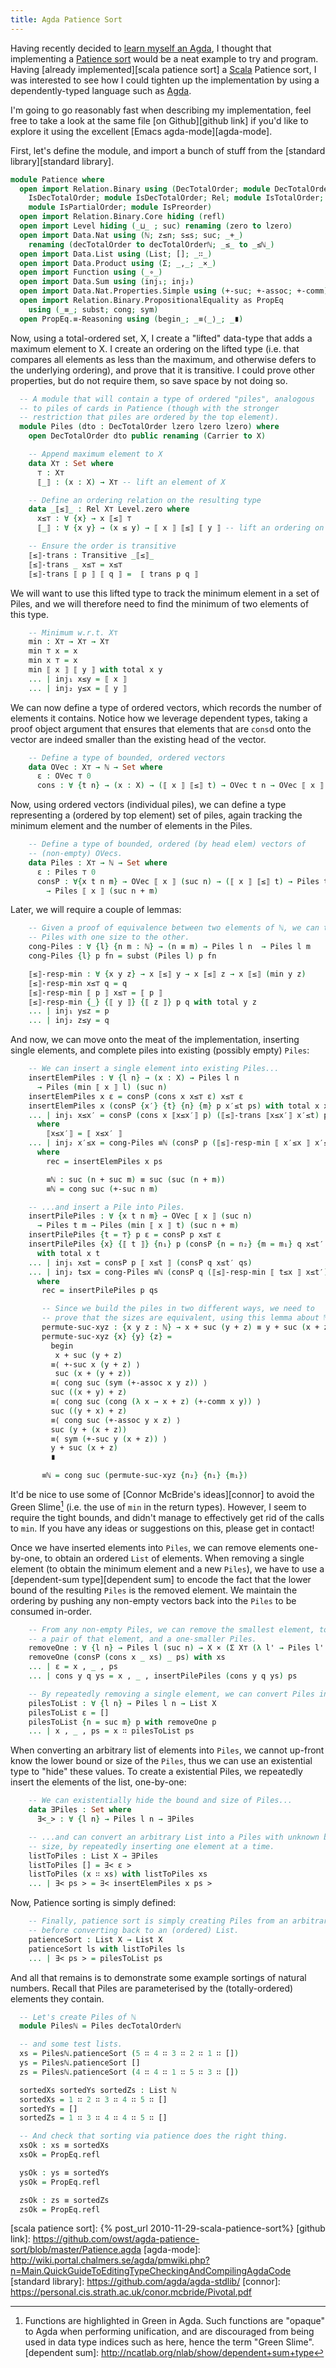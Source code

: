 ```yaml
---
title: Agda Patience Sort
---
```


Having recently decided to [learn myself an Agda][learn you an agda], I thought
that implementing a [Patience sort][patience sort] would be a neat example to
try and program.  Having [already implemented][scala patience sort] a
[Scala][scala] Patience sort, I was interested to see how I could tighten up
the implementation by using a dependently-typed language such as [Agda][agda].

I'm going to go reasonably fast when describing my implementation, feel free to
take a look at the same file [on Github][github link] if you'd like to explore
it using the excellent [Emacs agda-mode][agda-mode].

First, let's define the module, and import a bunch of stuff from the 
[standard library][standard library].

```agda
module Patience where
  open import Relation.Binary using (DecTotalOrder; module DecTotalOrder;
    IsDecTotalOrder; module IsDecTotalOrder; Rel; module IsTotalOrder;
    module IsPartialOrder; module IsPreorder)
  open import Relation.Binary.Core hiding (refl)
  open import Level hiding (_⊔_ ; suc) renaming (zero to lzero)
  open import Data.Nat using (ℕ; z≤n; s≤s; suc; _+_)
    renaming (decTotalOrder to decTotalOrderℕ; _≤_ to _≤ℕ_)
  open import Data.List using (List; []; _∷_)
  open import Data.Product using (Σ; _,_; _×_)
  open import Function using (_∘_)
  open import Data.Sum using (inj₁; inj₂)
  open import Data.Nat.Properties.Simple using (+-suc; +-assoc; +-comm)
  open import Relation.Binary.PropositionalEquality as PropEq
    using (_≡_; subst; cong; sym)
  open PropEq.≡-Reasoning using (begin_; _≡⟨_⟩_; _∎)
```

Now, using a total-ordered set, X, I create a "lifted" data-type that adds a
maximum element to X. I create an ordering on the lifted type (i.e. that
compares all elements as less than the maximum, and otherwise defers to the
underlying ordering), and prove that it is transitive. I could prove other
properties, but do not require them, so save space by not doing so.

```agda
  -- A module that will contain a type of ordered "piles", analogous
  -- to piles of cards in Patience (though with the stronger
  -- restriction that piles are ordered by the top element).
  module Piles (dto : DecTotalOrder lzero lzero lzero) where
    open DecTotalOrder dto public renaming (Carrier to X)

    -- Append maximum element to X
    data X⊤ : Set where
      ⊤ : X⊤
      ⟦_⟧ : (x : X) → X⊤ -- lift an element of X

    -- Define an ordering relation on the resulting type
    data _⟦≤⟧_ : Rel X⊤ Level.zero where
      x≤⊤ : ∀ {x} → x ⟦≤⟧ ⊤
      ⟦_⟧ : ∀ {x y} → (x ≤ y) → ⟦ x ⟧ ⟦≤⟧ ⟦ y ⟧ -- lift an ordering on X

    -- Ensure the order is transitive
    ⟦≤⟧-trans : Transitive _⟦≤⟧_
    ⟦≤⟧-trans _ x≤⊤ = x≤⊤
    ⟦≤⟧-trans ⟦ p ⟧ ⟦ q ⟧ =  ⟦ trans p q ⟧
```

We will want to use this lifted type to track the minimum element in a set of
Piles, and we will therefore need to find the minimum of two elements of this
type.

```agda
    -- Minimum w.r.t. X⊤
    min : X⊤ → X⊤ → X⊤
    min ⊤ x = x
    min x ⊤ = x
    min ⟦ x ⟧ ⟦ y ⟧ with total x y
    ... | inj₁ x≤y = ⟦ x ⟧
    ... | inj₂ y≤x = ⟦ y ⟧
```

We can now define a type of ordered vectors, which records the number of
elements it contains. Notice how we leverage dependent types, taking a proof
object argument that ensures that elements that are `cons`d onto the vector are
indeed smaller than the existing head of the vector.

```agda
    -- Define a type of bounded, ordered vectors
    data OVec : X⊤ → ℕ → Set where
      ε : OVec ⊤ 0
      cons : ∀ {t n} → (x : X) → (⟦ x ⟧ ⟦≤⟧ t) → OVec t n → OVec ⟦ x ⟧ (suc n)
```

Now, using ordered vectors (individual piles), we can define a type representing
a (ordered by top element) set of piles, again tracking the minimum element and
the number of elements in the Piles.

```agda
    -- Define a type of bounded, ordered (by head elem) vectors of
    -- (non-empty) OVecs.
    data Piles : X⊤ → ℕ → Set where
      ε : Piles ⊤ 0
      consP : ∀{x t n m} → OVec ⟦ x ⟧ (suc n) → (⟦ x ⟧ ⟦≤⟧ t) → Piles t m
        → Piles ⟦ x ⟧ (suc n + m)
```

Later, we will require a couple of lemmas:

```agda
    -- Given a proof of equivalence between two elements of ℕ, we can transform
    -- Piles with one size to the other.
    cong-Piles : ∀ {l} {n m : ℕ} → (n ≡ m) → Piles l n  → Piles l m
    cong-Piles {l} p fn = subst (Piles l) p fn

    ⟦≤⟧-resp-min : ∀ {x y z} → x ⟦≤⟧ y → x ⟦≤⟧ z → x ⟦≤⟧ (min y z)
    ⟦≤⟧-resp-min x≤⊤ q = q
    ⟦≤⟧-resp-min ⟦ p ⟧ x≤⊤ = ⟦ p ⟧
    ⟦≤⟧-resp-min {_} {⟦ y ⟧} {⟦ z ⟧} p q with total y z
    ... | inj₁ y≤z = p
    ... | inj₂ z≤y = q
```

And now, we can move onto the meat of the implementation, inserting single
elements, and complete piles into existing (possibly empty) `Piles`:

```agda
    -- We can insert a single element into existing Piles...
    insertElemPiles : ∀ {l n} → (x : X) → Piles l n
      → Piles (min ⟦ x ⟧ l) (suc n)
    insertElemPiles x ε = consP (cons x x≤⊤ ε) x≤⊤ ε
    insertElemPiles x (consP {x′} {t} {n} {m} p x′≤t ps) with total x x′
    ... | inj₁ x≤x′ = consP (cons x ⟦x≤x′⟧ p) (⟦≤⟧-trans ⟦x≤x′⟧ x′≤t) ps
      where
        ⟦x≤x′⟧ = ⟦ x≤x′ ⟧
    ... | inj₂ x′≤x = cong-Piles ≡ℕ (consP p (⟦≤⟧-resp-min ⟦ x′≤x ⟧ x′≤t) rec)
      where
        rec = insertElemPiles x ps

        ≡ℕ : suc (n + suc m) ≡ suc (suc (n + m))
        ≡ℕ = cong suc (+-suc n m)

    -- ...and insert a Pile into Piles.
    insertPilePiles : ∀ {x t n m} → OVec ⟦ x ⟧ (suc n)
      → Piles t m → Piles (min ⟦ x ⟧ t) (suc n + m)
    insertPilePiles {t = ⊤} p ε = consP p x≤⊤ ε
    insertPilePiles {x} {⟦ t ⟧} {n₁} p (consP {n = n₂} {m = m₁} q x≤t′ qs)
      with total x t
    ... | inj₁ x≤t = consP p ⟦ x≤t ⟧ (consP q x≤t′ qs)
    ... | inj₂ t≤x = cong-Piles ≡ℕ (consP q (⟦≤⟧-resp-min ⟦ t≤x ⟧ x≤t′) rec)
      where
       rec = insertPilePiles p qs

       -- Since we build the piles in two different ways, we need to
       -- prove that the sizes are equivalent, using this lemma about ℕ.
       permute-suc-xyz : {x y z : ℕ} → x + suc (y + z) ≡ y + suc (x + z)
       permute-suc-xyz {x} {y} {z} =
         begin
          x + suc (y + z)
         ≡⟨ +-suc x (y + z) ⟩
          suc (x + (y + z))
         ≡⟨ cong suc (sym (+-assoc x y z)) ⟩
         suc ((x + y) + z)
         ≡⟨ cong suc (cong (λ x → x + z) (+-comm x y)) ⟩
         suc ((y + x) + z)
         ≡⟨ cong suc (+-assoc y x z) ⟩
         suc (y + (x + z))
         ≡⟨ sym (+-suc y (x + z)) ⟩
         y + suc (x + z)
         ∎

       ≡ℕ = cong suc (permute-suc-xyz {n₂} {n₁} {m₁})
   ```

It'd be nice to use some of [Connor McBride's ideas][connor] to avoid the 
Green Slime[^1] (i.e. the use of `min` in the return types). However, I seem to
require the tight bounds, and didn't manage to effectively get rid of the calls
to `min`. If you have any ideas or suggestions on this, please get in
contact!

Once we have inserted elements into `Piles`, we can remove elements one-by-one,
to obtain an ordered `List` of elements. When removing a single element (to
obtain the minimum element and a new `Piles`), we have to use a [dependent-sum
type][dependent sum] to encode the fact that the lower bound of the resulting
`Piles` is the removed element. We maintain the ordering by pushing any
non-empty vectors back into the `Piles` to be consumed in-order.

```agda
    -- From any non-empty Piles, we can remove the smallest element, to obtain
    -- a pair of that element, and a one-smaller Piles.
    removeOne : ∀ {l n} → Piles l (suc n) → X × (Σ X⊤ (λ l' → Piles l' n))
    removeOne (consP (cons x _ xs) _ ps) with xs
    ... | ε = x , _ , ps
    ... | cons y q ys = x , _ , insertPilePiles (cons y q ys) ps

    -- By repeatedly removing a single element, we can convert Piles in a List.
    pilesToList : ∀ {l n} → Piles l n → List X
    pilesToList ε = []
    pilesToList {n = suc m} p with removeOne p
    ... | x , _ , ps = x ∷ pilesToList ps
 ```

 When converting an arbitrary list of elements into `Piles`, we cannot up-front
 know the lower bound or size of the `Piles`, thus we can use an existential
 type to "hide" these values. To create a existential Piles, we repeatedly
 insert the elements of the list, one-by-one:

```agda
    -- We can existentially hide the bound and size of Piles...
    data ∃Piles : Set where
      ∃<_> : ∀ {l n} → Piles l n → ∃Piles

    -- ...and can convert an arbitrary List into a Piles with unknown bound and
    -- size, by repeatedly inserting one element at a time.
    listToPiles : List X → ∃Piles
    listToPiles [] = ∃< ε >
    listToPiles (x ∷ xs) with listToPiles xs
    ... | ∃< ps > = ∃< insertElemPiles x ps >
```

Now, Patience sorting is simply defined:

```agda
    -- Finally, patience sort is simply creating Piles from an arbitrary List,
    -- before converting back to an (ordered) List.
    patienceSort : List X → List X
    patienceSort ls with listToPiles ls
    ... | ∃< ps > = pilesToList ps
```

And all that remains is to demonstrate some example sortings of natural
numbers. Recall that Piles are parameterised by the (totally-ordered) elements
they contain.

```agda
  -- Let's create Piles of ℕ
  module Pilesℕ = Piles decTotalOrderℕ

  -- and some test lists.
  xs = Pilesℕ.patienceSort (5 ∷ 4 ∷ 3 ∷ 2 ∷ 1 ∷ [])
  ys = Pilesℕ.patienceSort []
  zs = Pilesℕ.patienceSort (4 ∷ 4 ∷ 1 ∷ 5 ∷ 3 ∷ [])

  sortedXs sortedYs sortedZs : List ℕ
  sortedXs = 1 ∷ 2 ∷ 3 ∷ 4 ∷ 5 ∷ []
  sortedYs = []
  sortedZs = 1 ∷ 3 ∷ 4 ∷ 4 ∷ 5 ∷ []

  -- And check that sorting via patience does the right thing.
  xsOk : xs ≡ sortedXs
  xsOk = PropEq.refl

  ysOk : ys ≡ sortedYs
  ysOk = PropEq.refl

  zsOk : zs ≡ sortedZs
  zsOk = PropEq.refl
```

[learn you an agda]: http://learnyouanagda.liamoc.net/
[patience sort]: https://en.wikipedia.org/wiki/Patience_sorting
[scala]: http://www.scala-lang.org/
[agda]: http://wiki.portal.chalmers.se/agda/pmwiki.php
[scala patience sort]: {% post_url 2010-11-29-scala-patience-sort%}
[github link]: https://github.com/owst/agda-patience-sort/blob/master/Patience.agda
[agda-mode]: http://wiki.portal.chalmers.se/agda/pmwiki.php?n=Main.QuickGuideToEditingTypeCheckingAndCompilingAgdaCode
[standard library]: https://github.com/agda/agda-stdlib/
[connor]: https://personal.cis.strath.ac.uk/conor.mcbride/Pivotal.pdf
[^1]: Functions are highlighted in Green in Agda. Such functions are "opaque" to Agda when performing unification, and are discouraged from being used in data type indices such as here, hence the term "Green Slime".
[dependent sum]: http://ncatlab.org/nlab/show/dependent+sum+type
